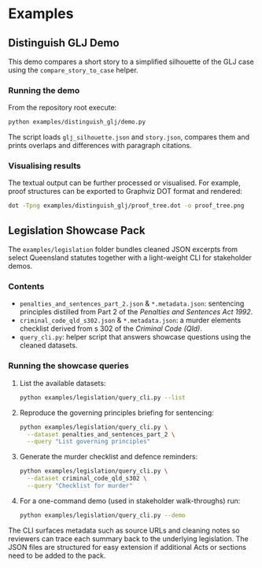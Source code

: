 # Examples

## Distinguish GLJ Demo

This demo compares a short story to a simplified silhouette of the GLJ case
using the `compare_story_to_case` helper.

### Running the demo

From the repository root execute:

```bash
python examples/distinguish_glj/demo.py
```

The script loads `glj_silhouette.json` and `story.json`, compares them and
prints overlaps and differences with paragraph citations.

### Visualising results

The textual output can be further processed or visualised. For example, proof
structures can be exported to Graphviz DOT format and rendered:

```bash
dot -Tpng examples/distinguish_glj/proof_tree.dot -o proof_tree.png
```

## Legislation Showcase Pack

The `examples/legislation` folder bundles cleaned JSON excerpts from select
Queensland statutes together with a light-weight CLI for stakeholder demos.

### Contents

- `penalties_and_sentences_part_2.json` & `*.metadata.json`: sentencing
  principles distilled from Part 2 of the *Penalties and Sentences Act 1992*.
- `criminal_code_qld_s302.json` & `*.metadata.json`: a murder elements checklist
  derived from s 302 of the *Criminal Code (Qld)*.
- `query_cli.py`: helper script that answers showcase questions using the
  cleaned datasets.

### Running the showcase queries

1. List the available datasets:

   ```bash
   python examples/legislation/query_cli.py --list
   ```

2. Reproduce the governing principles briefing for sentencing:

   ```bash
   python examples/legislation/query_cli.py \
     --dataset penalties_and_sentences_part_2 \
     --query "List governing principles"
   ```

3. Generate the murder checklist and defence reminders:

   ```bash
   python examples/legislation/query_cli.py \
     --dataset criminal_code_qld_s302 \
     --query "Checklist for murder"
   ```

4. For a one-command demo (used in stakeholder walk-throughs) run:

   ```bash
   python examples/legislation/query_cli.py --demo
   ```

The CLI surfaces metadata such as source URLs and cleaning notes so reviewers
can trace each summary back to the underlying legislation. The JSON files are
structured for easy extension if additional Acts or sections need to be added to
the pack.
